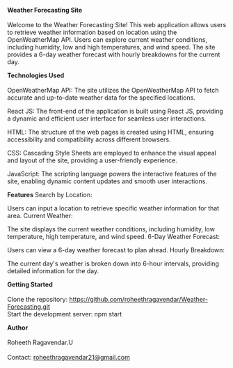 **Weather Forecasting Site**
<br/><br/>
Welcome to the Weather Forecasting Site! This web application allows users to retrieve weather information based on location using the OpenWeatherMap API. Users can explore current weather conditions, including humidity, low and high temperatures, and wind speed. The site provides a 6-day weather forecast with hourly breakdowns for the current day.

**Technologies Used**
<br/><br/>
OpenWeatherMap API: The site utilizes the OpenWeatherMap API to fetch accurate and up-to-date weather data for the specified locations.

React JS: The front-end of the application is built using React JS, providing a dynamic and efficient user interface for seamless user interactions.

HTML: The structure of the web pages is created using HTML, ensuring accessibility and compatibility across different browsers.

CSS: Cascading Style Sheets are employed to enhance the visual appeal and layout of the site, providing a user-friendly experience.

JavaScript: The scripting language powers the interactive features of the site, enabling dynamic content updates and smooth user interactions.

**Features**
Search by Location:

Users can input a location to retrieve specific weather information for that area.
Current Weather:

The site displays the current weather conditions, including humidity, low temperature, high temperature, and wind speed.
6-Day Weather Forecast:

Users can view a 6-day weather forecast to plan ahead.
Hourly Breakdown:

The current day's weather is broken down into 6-hour intervals, providing detailed information for the day.

**Getting Started**
<br/><br/>
Clone the repository:  https://github.com/roheethragavendar/Weather-Forecasting.git
<br/>
Start the development server:
npm start

**Author**
<br/><br/>
Roheeth Ragavendar.U
<br/><br/>
Contact: roheethragavendar21@gmail.com
